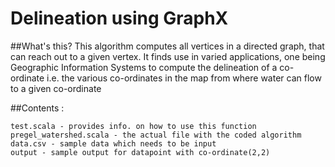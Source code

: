 Delineation using GraphX
================================

##What's this? 
This algorithm computes all vertices in a directed graph, that can reach out to a given vertex. It finds use in varied applications, one being Geographic Information Systems to compute the delineation of a co-ordinate i.e. the various co-ordinates in the map from where water can flow to a given co-ordinate

##Contents : 
```
test.scala - provides info. on how to use this function
pregel_watershed.scala - the actual file with the coded algorithm
data.csv - sample data which needs to be input
output - sample output for datapoint with co-ordinate(2,2)
```

